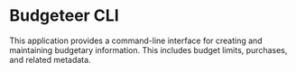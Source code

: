 # Budgeteer CLI

This application provides a command-line interface for creating and maintaining
budgetary information. This includes budget limits, purchases, and related
metadata.